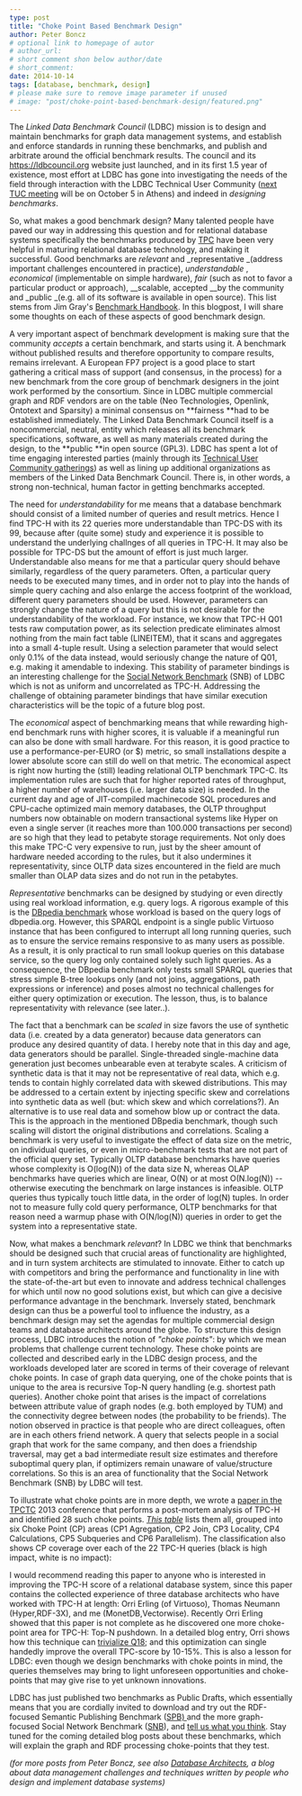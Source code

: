 ```yaml
---
type: post
title: "Choke Point Based Benchmark Design"
author: Peter Boncz
# optional link to homepage of autor
# author_url: 
# short comment shon below author/date
# short_comment:
date: 2014-10-14
tags: [database, benchmark, design]
# please make sure to remove image parameter if unused
# image: "post/choke-point-based-benchmark-design/featured.png" 
---
```



The *Linked Data Benchmark Council* (LDBC) mission is to design and
maintain benchmarks for graph data management systems, and establish and
enforce standards in running these benchmarks, and publish and arbitrate
around the official benchmark results. The council and its
https://ldbcouncil.org website just launched, and in its
first 1.5 year of existence, most effort at LDBC has gone into
investigating the needs of the field through interaction with the LDBC
Technical User Community
([next TUC meeting](/event/fifth-tuc-meeting) will be on October 5 in Athens) and indeed in *designing
benchmarks*.

So, what makes a good benchmark design? Many talented people have paved
our way in addressing this question and for relational database systems
specifically the benchmarks produced by [TPC](http://www.tpc.org/) have
been very helpful in maturing relational database technology, and making
it successful. Good benchmarks
are _relevant_ and _representative _(address important challenges
encountered in practice), _understandable_ , _economical_ (implementable
on simple hardware), _fair_ (such as not to favor a particular product
or approach), __scalable, accepted __by the
community  and _public _(e.g. all of its software is available in open
source). This list stems from Jim
Gray's [Benchmark Handbook](http://research.microsoft.com/en-us/um/people/gray/BenchmarkHandbook/TOC.htm). In this blogpost, I will share some thoughts on each of these aspects of good benchmark design.

A very important aspect of benchmark development is making sure that the
community *accepts* a certain benchmark, and starts using it. A
benchmark without published results and therefore opportunity to compare
results, remains irrelevant. A European FP7 project is a good place to
start gathering a critical mass of support (and consensus, in the
process) for a new benchmark from the core group of benchmark designers
in the joint work performed by the consortium. Since in LDBC multiple
commercial graph and RDF vendors are on the table (Neo Technologies,
Openlink, Ontotext and Sparsity) a minimal consensus on **fairness **had
to be established immediately. The Linked Data Benchmark Council itself
is a noncommercial, neutral, entity which releases all its benchmark
specifications, software, as well as many materials created during the
design, to the **public **in open source (GPL3).  LDBC has spent a lot
of time engaging interested parties (mainly through
its [Technical User Community gatherings](/tags/tuc-meeting/)) as well as lining up additional organizations as
members of the Linked Data Benchmark Council. There is, in other words,
a strong non-technical, human factor in getting benchmarks accepted.

The need for *understandability* for me means that a database benchmark
should consist of a limited number of queries and result metrics. Hence
I find TPC-H with its 22 queries more understandable than TPC-DS with
its 99, because after (quite some) study and experience it is possible
to understand the underlying challnges of all queries in TPC-H. It may
also be possible for TPC-DS but the amount of effort is just much
larger. Understandable also means for me that a particular query should
behave similarly, regardless of the query parameters. Often, a
particular query needs to be executed many times, and in order not to
play into the hands of simple query caching and also enlarge the access
footprint of the workload, different query parameters should be used.
However, parameters can strongly change the nature of a query but this
is not desirable for the understandability of the workload. For
instance, we know that TPC-H Q01 tests raw computation power, as its
selection predicate eliminates almost nothing from the main fact table
(LINEITEM), that it scans and aggregates into a small 4-tuple result.
Using a selection parameter that would select only 0.1% of the data
instead, would seriously change the nature of Q01, e.g. making it
amendable to indexing. This stability of parameter bindings is an
interesting challenge for the [Social Network Benchmark](benchmarks/snb) (SNB) of LDBC which is not as uniform and
uncorrelated as TPC-H. Addressing the challenge of obtaining parameter
bindings that have similar execution characteristics will be the topic
of a future blog post.

The *economical* aspect of benchmarking means that while rewarding
high-end benchmark runs with higher scores, it is valuable if a
meaningful run can also be done with small hardware. For this reason, it
is good practice to use a performance-per-EURO (or $) metric, so small
installations despite a lower absolute score can still do well on that
metric. The economical aspect is right now hurting the (still) leading
relational OLTP benchmark TPC-C. Its implementation rules are such that
for higher reported rates of throughput, a higher number of warehouses
(i.e. larger data size) is needed. In the current day and age of
JIT-compiled machinecode SQL procedures and CPU-cache optimized main
memory databases, the OLTP throughput numbers now obtainable on modern
transactional systems like Hyper on even a single server (it reaches
more than 100.000 transactions per second) are so high that they lead to
petabyte storage requirements. Not only does this make TPC-C very
expensive to run, just by the sheer amount of hardware needed according
to the rules, but it also undermines it representativity, since OLTP
data sizes encountered in the field are much smaller than OLAP data
sizes and do not run in the petabytes.

*Representative* benchmarks can be designed by studying or even directly
using real workload information, e.g. query logs. A rigorous example of
this is the [DBpedia benchmark](http://aksw.org/Projects/DBPSB.html) whose
workload is based on the query logs of dbpedia.org. However, this SPARQL
endpoint is a single public Virtuoso instance that has been configured
to interrupt all long running queries, such as to ensure the service
remains responsive to as many users as possible. As a result, it is only
practical to run small lookup queries on this database service, so the
query log only contained solely such light queries. As a consequence,
the DBpedia benchmark only tests small SPARQL queries that stress simple
B-tree lookups only (and not joins, aggregations, path expressions or
inference) and poses almost no technical challenges for either query
optimization or execution. The lesson, thus, is to balance
representativity with relevance (see later..).

The fact that a benchmark can be *scaled* in size favors the use of
synthetic data (i.e. created by a data generator) because data
generators can produce any desired quantity of data. I hereby note that
in this day and age,  data generators should be parallel.
Single-threaded single-machine data generation just becomes unbearable
even at terabyte scales. A criticism of synthetic data is that it may
not be representative of real data, which e.g. tends to contain highly
correlated data with skewed distributions. This may be addressed to a
certain extent by injecting specific skew and correlations into
synthetic data as well (but: which skew and which correlations?). An
alternative is to use real data and somehow blow up or contract the
data. This is the approach in the mentioned DBpedia benchmark, though
such scaling will distort the original distributions and correlations.
Scaling a benchmark is very useful to investigate the effect of data
size on the metric, on individual queries, or even in micro-benchmark
tests that are not part of the official query set. Typically OLTP
database benchmarks have queries whose complexity is O(log(N)) of the
data size N, whereas OLAP benchmarks have queries which are linear, O(N)
or at most O(N.log(N))  -- otherwise executing the benchmark on large
instances is infeasible. OLTP queries thus typically touch little data,
in the order of log(N) tuples. In order not to measure fully cold query
performance, OLTP benchmarks for that reason need a warmup phase with
O(N/log(N)) queries in order to get the system into a representative
state.

Now, what makes a benchmark *relevant*? In LDBC we think that benchmarks
should be designed such that crucial areas of functionality are
highlighted, and in turn system architects are stimulated to innovate.
Either to catch up with competitors and bring the performance and
functionality in line with the state-of-the-art but even to innovate and
address technical challenges for which until now no good solutions
exist, but which can give a decisive performance advantage in the
benchmark. Inversely stated, benchmark design can thus be a powerful
tool to influence the industry, as a benchmark design may set the
agendas for multiple commercial design teams and database architects
around the globe. To structure this design process, LDBC introduces the
notion of *"choke points"*: by which we mean problems that challenge
current technology. These choke points are collected and described early
in the LDBC design process, and the workloads developed later are scored
in terms of their coverage of relevant choke points. In case of graph
data querying, one of the choke points that is unique to the area is
recursive Top-N query handling (e.g. shortest path queries). Another
choke point that arises is the impact of correlations between attribute
value of graph nodes (e.g. both employed by TUM) and the connectivity
degree between nodes (the probability to be friends). The notion
observed in practice is that people who are direct colleagues, often are
in each others friend network. A query that selects people in a social
graph that work for the same company, and then does a friendship
traversal, may get a bad intermediate result size estimates and
therefore suboptimal query plan, if optimizers remain unaware of
value/structure correlations. So this is an area of functionality that
the Social Network Benchmark (SNB) by LDBC will test.

To illustrate what choke points are in more depth, we wrote
a [paper in the TPCTC](http://oai.cwi.nl/oai/asset/21424/21424B.pdf) 2013
conference that performs a post-mortem analysis of TPC-H and identified
28 such choke points.
*[This table](chokepoints.png)* lists them all, grouped into six Choke Point (CP) areas (CP1
Agregation, CP2 Join, CP3 Locality, CP4 Calculations, CP5 Subqueries and
CP6 Parallelism). The classification also shows CP coverage over each of
the 22 TPC-H queries (black is high impact, white is no impact):

I would recommend reading this paper to anyone who is interested in
improving the TPC-H score of a relational database system, since this
paper contains the collected experience of three database architects who
have worked with TPC-H at length: Orri Erling (of Virtuoso), Thomas
Neumann (Hyper,RDF-3X), and me (MonetDB,Vectorwise).  Recently Orri
Erling showed that this paper is not complete as he discovered one more
choke-point area for TPC-H:  Top-N pushdown. In a detailed blog entry,
Orri shows how this technique
can [trivialize Q18](http://www.openlinksw.com/weblog/oerling/?id=1779);
and this optimization can single handedly improve the overall TPC-score
by 10-15%. This is also a lesson for LDBC: even though we design
benchmarks with choke points in mind, the queries themselves may bring
to light unforeseen opportunities and choke-points that may give rise to
yet unknown innovations. 

LDBC has just published two benchmarks as Public Drafts, which
essentially means that you are cordially invited to download and try out
the RDF-focused Semantic Publishing Benchmark
([SPB) ](/developer/spb) and the more graph-focused
Social Network Benchmark ([SNB](/developer/snb)), 
and [tell us what you think](https://groups.google.com/forum/#!forum/ldbcouncil). Stay tuned for the coming detailed blog posts about these
benchmarks, which will explain the graph and RDF processing choke-points
that they test.

_(for more posts from Peter Boncz, see
also [Database Architects](https://databasearchitects.blogspot.com), a blog
about data management challenges and techniques written by people who
design and implement database systems)_

